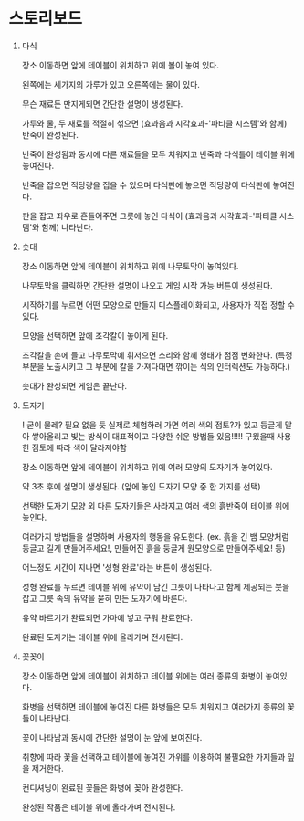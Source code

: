 # 스토리보드

1. 다식
    
    장소 이동하면 앞에 테이블이 위치하고 위에 볼이 놓여 있다.
    
    왼쪽에는 세가지의 가루가 있고 오른쪽에는 물이 있다.
    
    무슨 재료든 만지게되면 간단한 설명이 생성된다.
    
    가루와 물, 두 재료를 적절히 섞으면 (효과음과 시각효과-'파티클 시스템'와 함께) 반죽이 완성된다.
    
    반죽이 완성됨과 동시에 다른 재료들을 모두 치워지고 반죽과 다식틀이 테이블 위에 놓여진다.
    
    반죽을 잡으면 적당량을 집을 수 있으며 다식판에 놓으면 적당량이 다식판에 놓여진다.
    
    판을 잡고 좌우로 흔들어주면 그릇에 놓인 다식이 (효과음과 시각효과-'파티클 시스템'와 함께) 나타난다.
    
2. 솟대
    
    장소 이동하면 앞에 테이블이 위치하고 위에 나무토막이 놓여있다.
    
    나무토막을 클릭하면 간단한 설명이 나오고 게임 시작 가능 버튼이 생성된다.
    
    시작하기를 누르면 어떤 모양으로 만들지 디스플레이화되고, 사용자가 직접 정할 수 있다.
    
    모양을 선택하면 앞에 조각칼이 놓이게 된다.
    
    조각칼을 손에 들고 나무토막에 휘저으면 소리와 함께 형태가 점점 변화한다. (특정 부분을 노출시키고 그 부분에 칼을 가져다대면 깎이는 식의 인터렉션도 가능하다.)
    
    솟대가 완성되면 게임은 끝난다.
    
3. 도자기
    
    ! 굳이 물레? 필요 없을 듯 실제로 체험하러 가면 여러 색의 점토?가 있고 둥글게 말아 쌓아올리고 빚는 방식이 대표적이고 다양한 쉬운 방법들 있음!!!!! 구웠을때 사용한 점토에 따라 색이 달라져야함
    
    장소 이동하면 앞에 테이블이 위치하고 위에 여러 모양의 도자기가 놓여있다.
    
    약 3초 후에 설명이 생성된다. (앞에 놓인 도자기 모양 중 한 가지를 선택)
    
    선택한 도자기 모양 외 다른 도자기들은 사라지고 여러 색의 흙반죽이 테이블 위에 놓인다.
    
    여러가지 방법들을 설명하며 사용자의 행동을 유도한다. (ex. 흙을 긴 뱀 모양처럼 둥글고 길게 만들어주세요!, 만들어진 흙을 둥글게 원모양으로 만들어주세요! 등) 
    
    어느정도 시간이 지나면 '성형 완료'라는 버튼이 생성된다.
    
    성형 완료를 누르면 테이블 위에 유약이 담긴 그릇이 나타나고 함께 제공되는 붓을 잡고 그릇 속의 유약을 묻혀 만든 도자기에 바른다.
    
    유약 바르기가 완료되면 가마에 넣고 구워 완료한다.
    
    완료된 도자기는 테이블 위에 올라가며 전시된다.
    
4. 꽃꽂이
    
    장소 이동하면 앞에 테이블이 위치하고 테이블 위에는 여러 종류의 화병이 놓여있다.
    
    화병을 선택하면 테이블에 놓여진 다른 화병들은 모두 치워지고 여러가지 종류의 꽃들이 나타난다.
    
    꽃이 나타남과 동시에 간단한 설명이 눈 앞에 보여진다.
    
    취향에 따라 꽃을 선택하고 테이블에 놓여진 가위를 이용하여 불필요한 가지들과 잎을 제거한다.
    
    컨디셔닝이 완료된 꽃들은 화병에 꽂아 완성한다.
    
    완성된 작품은 테이블 위에 올라가며 전시된다.
